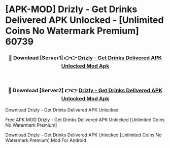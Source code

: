 # [APK-MOD] Drizly - Get Drinks Delivered APK Unlocked - [Unlimited Coins No Watermark Premium] 60739



<div align="center">
<h3>🔴 Download [Server1] 👉👉 <a href="https://momento.my/?title=Drizly_-_Get_Drinks_Delivered_APK_Unlocked">Drizly - Get Drinks Delivered APK Unlocked Mod Apk</a></h3><br>

<h3>🔴 Download [Server2] 👉👉 <a href="https://momento.my/?title=Drizly_-_Get_Drinks_Delivered_APK_Unlocked">Drizly - Get Drinks Delivered APK Unlocked Mod Apk</a></h3>
</div>



Download Drizly - Get Drinks Delivered APK Unlocked 

Free APK MOD Drizly - Get Drinks Delivered APK Unlocked [Unlimited Coins No Watermark Premium]

Download Drizly - Get Drinks Delivered APK Unlocked [Unlimited Coins No Watermark Premium] Mod For Android
